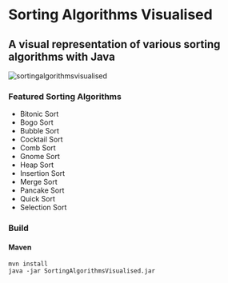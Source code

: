 # Sorting Algorithms Visualised

## A visual representation of various sorting algorithms with Java

![sortingalgorithmsvisualised](https://user-images.githubusercontent.com/63204672/101290917-ed73af00-37fc-11eb-9f51-9b63899067c8.png)

### Featured Sorting Algorithms
- Bitonic Sort
- Bogo Sort
- Bubble Sort
- Cocktail Sort
- Comb Sort
- Gnome Sort
- Heap Sort
- Insertion Sort
- Merge Sort
- Pancake Sort
- Quick Sort
- Selection Sort


### Build
#### Maven
```
mvn install
java -jar SortingAlgorithmsVisualised.jar
```
